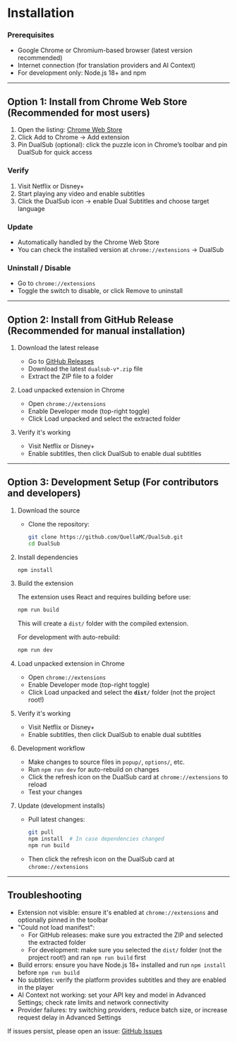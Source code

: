 # Installation

### Prerequisites

- Google Chrome or Chromium-based browser (latest version recommended)
- Internet connection (for translation providers and AI Context)
- For development only: Node.js 18+ and npm

---

## Option 1: Install from Chrome Web Store (Recommended for most users)

1. Open the listing: [Chrome Web Store](https://chromewebstore.google.com/detail/dualsub/lnkcpcbpjbidpjdjnmjdllpkgpocaikj)
2. Click Add to Chrome → Add extension
3. Pin DualSub (optional): click the puzzle icon in Chrome’s toolbar and pin DualSub for quick access

### Verify

1. Visit Netflix or Disney+
2. Start playing any video and enable subtitles
3. Click the DualSub icon → enable Dual Subtitles and choose target language

### Update

- Automatically handled by the Chrome Web Store
- You can check the installed version at `chrome://extensions` → DualSub

### Uninstall / Disable

- Go to `chrome://extensions`
- Toggle the switch to disable, or click Remove to uninstall

---

## Option 2: Install from GitHub Release (Recommended for manual installation)

1. Download the latest release
    - Go to [GitHub Releases](https://github.com/QuellaMC/DualSub/releases)
    - Download the latest `dualsub-v*.zip` file
    - Extract the ZIP file to a folder

2. Load unpacked extension in Chrome
    - Open `chrome://extensions`
    - Enable Developer mode (top-right toggle)
    - Click Load unpacked and select the extracted folder

3. Verify it's working
    - Visit Netflix or Disney+
    - Enable subtitles, then click DualSub to enable dual subtitles

---

## Option 3: Development Setup (For contributors and developers)

1. Download the source
    - Clone the repository:
        ```bash
        git clone https://github.com/QuellaMC/DualSub.git
        cd DualSub
        ```

2. Install dependencies

    ```bash
    npm install
    ```

3. Build the extension

    The extension uses React and requires building before use:

    ```bash
    npm run build
    ```

    This will create a `dist/` folder with the compiled extension.

    For development with auto-rebuild:

    ```bash
    npm run dev
    ```

4. Load unpacked extension in Chrome
    - Open `chrome://extensions`
    - Enable Developer mode (top-right toggle)
    - Click Load unpacked and select the **`dist/`** folder (not the project root!)

5. Verify it's working
    - Visit Netflix or Disney+
    - Enable subtitles, then click DualSub to enable dual subtitles

6. Development workflow
    - Make changes to source files in `popup/`, `options/`, etc.
    - Run `npm run dev` for auto-rebuild on changes
    - Click the refresh icon on the DualSub card at `chrome://extensions` to reload
    - Test your changes

7. Update (development installs)
    - Pull latest changes:
        ```bash
        git pull
        npm install  # In case dependencies changed
        npm run build
        ```
    - Then click the refresh icon on the DualSub card at `chrome://extensions`

---

## Troubleshooting

- Extension not visible: ensure it's enabled at `chrome://extensions` and optionally pinned in the toolbar
- "Could not load manifest":
    - For GitHub releases: make sure you extracted the ZIP and selected the extracted folder
    - For development: make sure you selected the `dist/` folder (not the project root!) and ran `npm run build` first
- Build errors: ensure you have Node.js 18+ installed and run `npm install` before `npm run build`
- No subtitles: verify the platform provides subtitles and they are enabled in the player
- AI Context not working: set your API key and model in Advanced Settings; check rate limits and network connectivity
- Provider failures: try switching providers, reduce batch size, or increase request delay in Advanced Settings

If issues persist, please open an issue: [GitHub Issues](https://github.com/QuellaMC/DualSub/issues)
